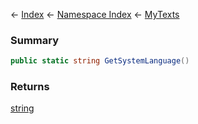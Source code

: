 ← [Index](Api-Index) ← [Namespace Index](Namespace-Index) ← [MyTexts](VRage.MyTexts)

### Summary

```csharp
public static string GetSystemLanguage()
```

### Returns

[string](https://docs.microsoft.com/en-us/dotnet/api/System.String?view=netframework-4.6)

